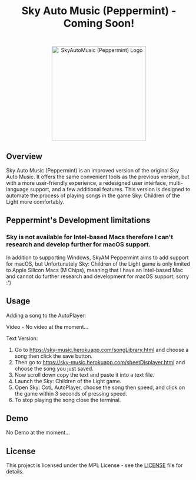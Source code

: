 # <p align="center">Sky Auto Music (Peppermint) - Coming Soon!</p>

<p align="center">
  <br>
  <img src="https://i.imgur.com/I8yhV5s.png" alt="SkyAutoMusic (Peppermint) Logo" width="256" height="256">
</p>

## Overview

Sky Auto Music (Peppermint) is an improved version of the original Sky Auto Music. It offers the same convenient tools as the previous version, but with a more user-friendly experience, a redesigned user interface, multi-language support, and a few additional features. This version is designed to automate the process of playing songs in the game Sky: Children of the Light more comfortably.

## Peppermint's Development limitations
### Sky is not available for Intel-based Macs therefore I can't research and develop further for macOS support.

In addition to supporting Windows, SkyAM Peppermint aims to add support for macOS, but Unfortunately Sky: Children of the Light game is only limited to Apple Silicon Macs (M Chips), meaning that I have an Intel-based Mac and cannot do further research and development for macOS support, sorry :')

## Usage

Adding a song to the AutoPlayer:

Video - No video at the moment...

Text Version:
1. Go to https://sky-music.herokuapp.com/songLibrary.html and choose a song then click the save button.
2. Then go to https://sky-music.herokuapp.com/sheetDisplayer.html and choose the song you just saved.
3. Now scroll down copy the text and paste it into a text file.
4. Launch the Sky: Children of the Light game.
5. Open Sky: CotL AutoPlayer, choose the song then speed, and click on the game within 3 seconds of pressing speed.
6. To stop playing the song close the terminal.

## Demo

No Demo at the moment...

## License

This project is licensed under the MPL License - see the [LICENSE](LICENSE) file for details.
